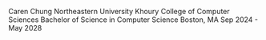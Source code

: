 Caren Chung
Northeastern University
Khoury College of Computer Sciences
Bachelor of Science in Computer Science
Boston, MA 
Sep 2024 - May 2028
